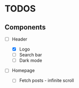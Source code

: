 # TODOS

## Components

- [ ] Header

  - [x] Logo
  - [ ] Search bar
  - [ ] Dark mode

- [ ] Homepage
  - [ ] Fetch posts - infinite scroll

